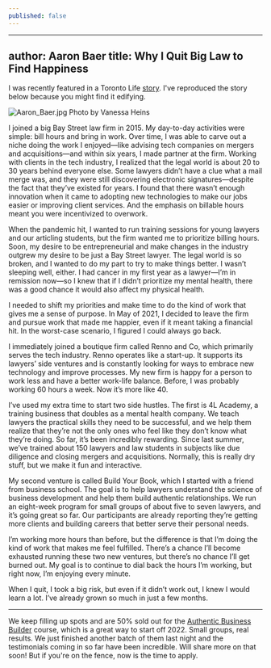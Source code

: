 ```yaml
---
published: false
---
```

---
author: Aaron Baer
title: Why I Quit Big Law to Find Happiness
---

I was recently featured in a Toronto Life [story](https://torontolife.com/city/this-lawyer-gave-up-his-partnership-in-a-top-tier-firm-to-find-happiness/). I've reproduced the story below because you might find it edifying.

![Aaron_Baer.jpg]({{site.baseurl}}/_drafts/Aaron_Baer.jpg)
Photo by Vanessa Heins

I joined a big Bay Street law firm in 2015. My day-to-day activities were simple: bill hours and bring in work. Over time, I was able to carve out a niche doing the work I enjoyed—like advising tech companies on mergers and acquisitions—and within six years, I made partner at the firm. Working with clients in the tech industry, I realized that the legal world is about 20 to 30 years behind everyone else. Some lawyers didn’t have a clue what a mail merge was, and they were still discovering electronic signatures—despite the fact that they’ve existed for years. I found that there wasn’t enough innovation when it came to adopting new technologies to make our jobs easier or improving client services. And the emphasis on billable hours meant you were incentivized to overwork.

When the pandemic hit, I wanted to run training sessions for young lawyers and our articling students, but the firm wanted me to prioritize billing hours. Soon, my desire to be entrepreneurial and make changes in the industry outgrew my desire to be just a Bay Street lawyer. The legal world is so broken, and I wanted to do my part to try to make things better. I wasn’t sleeping well, either. I had cancer in my first year as a lawyer—I’m in remission now—so I knew that if I didn’t prioritize my mental health, there was a good chance it would also affect my physical health.

I needed to shift my priorities and make time to do the kind of work that gives me a sense of purpose. In May of 2021, I decided to leave the firm and pursue work that made me happier, even if it meant taking a financial hit. In the worst-case scenario, I figured I could always go back.

I immediately joined a boutique firm called Renno and Co, which primarily serves the tech industry. Renno operates like a start-up. It supports its lawyers’ side ventures and is constantly looking for ways to embrace new technology and improve processes. My new firm is happy for a person to work less and have a better work-life balance. Before, I was probably working 60 hours a week. Now it’s more like 40.

I’ve used my extra time to start two side hustles. The first is 4L Academy, a training business that doubles as a mental health company. We teach lawyers the practical skills they need to be successful, and we help them realize that they’re not the only ones who feel like they don’t know what they’re doing. So far, it’s been incredibly rewarding. Since last summer, we’ve trained about 150 lawyers and law students in subjects like due diligence and closing mergers and acquisitions. Normally, this is really dry stuff, but we make it fun and interactive.

My second venture is called Build Your Book, which I started with a friend from business school. The goal is to help lawyers understand the science of business development and help them build authentic relationships. We run an eight-week program for small groups of about five to seven lawyers, and it’s going great so far. Our participants are already reporting they’re getting more clients and building careers that better serve their personal needs.

I’m working more hours than before, but the difference is that I’m doing the kind of work that makes me feel fulfilled. There’s a chance I’ll become exhausted running these two new ventures, but there’s no chance I’ll get burned out. My goal is to continue to dial back the hours I’m working, but right now, I’m enjoying every minute.

When I quit, I took a big risk, but even if it didn’t work out, I knew I would learn a lot. I’ve already grown so much in just a few months.

----

We keep filling up spots and are 50% sold out for the [Authentic Business Builder](https://buildyourbook.org/academy/the-authentic-business-builder/) course, which is a great way to start off 2022. Small groups, real results. We just finished another batch of them last night and the testimonials coming in so far have been incredible. Will share more on that soon! But if you're on the fence, now is the time to apply.